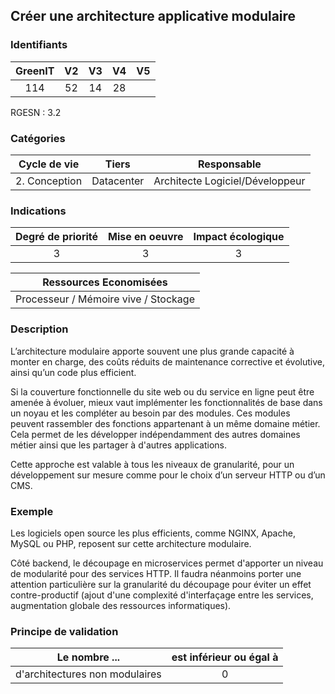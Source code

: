## Créer une architecture applicative modulaire

### Identifiants

| GreenIT | V2  | V3  | V4  | V5 |
|:-------:|:---:|:---:|:---:|:--:|
|  114    | 52  | 14  | 28  |    |

RGESN : 3.2

### Catégories

| Cycle de vie |  Tiers  |  Responsable  |
|:---------:|:----:|:----:|
| 2. Conception | Datacenter | Architecte Logiciel/Développeur |

### Indications

| Degré de priorité  | Mise en oeuvre | Impact écologique |
|:------------------:|:--------------:|:-----------------:|
|         3          |       3        |         3         |

|        Ressources Economisées        |
|:------------------------------------:|
| Processeur / Mémoire vive / Stockage |

### Description

L’architecture modulaire apporte souvent une plus grande capacité à monter en charge, des coûts réduits de maintenance corrective et évolutive, ainsi qu’un code plus efficient.

Si la couverture fonctionnelle du site web ou du service en ligne peut être amenée à évoluer, mieux vaut implémenter les fonctionnalités de base dans un noyau et les compléter au besoin par des modules. Ces modules peuvent rassembler des fonctions appartenant à un même domaine métier. Cela permet de les développer indépendamment des autres domaines métier ainsi que les partager à d'autres applications.

Cette approche est valable à tous les niveaux de granularité, pour un développement sur mesure comme pour le choix d’un serveur HTTP ou d’un CMS.

### Exemple

Les logiciels open source les plus efficients, comme NGINX, Apache, MySQL ou PHP, reposent sur cette architecture modulaire.

Côté backend, le découpage en microservices permet d'apporter un niveau de modularité pour des services HTTP. Il faudra néanmoins porter une attention particulière sur la granularité du découpage pour éviter un effet contre-productif (ajout d'une complexité d'interfaçage entre les services, augmentation globale des ressources informatiques).

### Principe de validation

| Le nombre ...                  | est inférieur ou égal à |  
|--------------------------------|:-----------------------:|
| d'architectures non modulaires |            0            |

